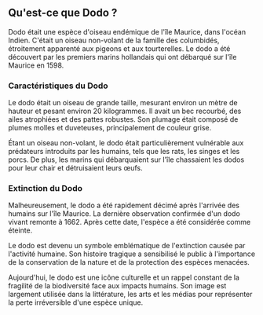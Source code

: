 ## Qu'est-ce que Dodo ?

Dodo était une espèce d'oiseau endémique de l'île Maurice, dans l'océan Indien. C'était un oiseau non-volant de la famille des columbidés, étroitement apparenté aux pigeons et aux tourterelles. Le dodo a été découvert par les premiers marins hollandais qui ont débarqué sur l'île Maurice en 1598.

### Caractéristiques du Dodo

Le dodo était un oiseau de grande taille, mesurant environ un mètre de hauteur et pesant environ 20 kilogrammes. Il avait un bec recourbé, des ailes atrophiées et des pattes robustes. Son plumage était composé de plumes molles et duveteuses, principalement de couleur grise.

Étant un oiseau non-volant, le dodo était particulièrement vulnérable aux prédateurs introduits par les humains, tels que les rats, les singes et les porcs. De plus, les marins qui débarquaient sur l'île chassaient les dodos pour leur chair et détruisaient leurs œufs.

### Extinction du Dodo

Malheureusement, le dodo a été rapidement décimé après l'arrivée des humains sur l'île Maurice. La dernière observation confirmée d'un dodo vivant remonte à 1662. Après cette date, l'espèce a été considérée comme éteinte.

Le dodo est devenu un symbole emblématique de l'extinction causée par l'activité humaine. Son histoire tragique a sensibilisé le public à l'importance de la conservation de la nature et de la protection des espèces menacées.

Aujourd'hui, le dodo est une icône culturelle et un rappel constant de la fragilité de la biodiversité face aux impacts humains. Son image est largement utilisée dans la littérature, les arts et les médias pour représenter la perte irréversible d'une espèce unique.